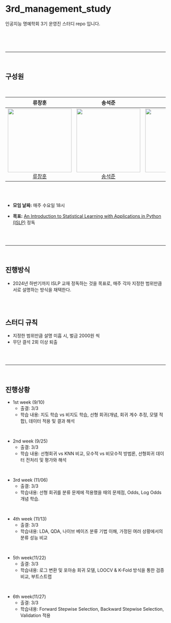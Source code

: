 # 3rd_management_study
인공지능 명예학회 3기 운영진 스터디 repo 입니다.

</br>

</br>
</br>

---

</br>

## 구성원

</br>

|류창훈|송석준|김윤아|
|:----:|:----:|:----:|
| <img src="https://github.com/user-attachments/assets/6ab4a739-5e96-413a-b5dc-de5f5340324e" width="200px" height="200" /><br>[류창훈](https://github.com/Ryuchanghoon) |<img src="https://github.com/Ryuchanghoon/Practice/assets/107829554/90bd2ff0-f84f-4a89-85bc-a0b52b87590e" width="200px" height="200" /><br>[송석준](https://github.com/suwdle) |<img src="https://github.com/Ryuchanghoon/Practice/assets/107829554/03c6e1d6-abd1-4234-bee4-aab4880e39fd" width="200px" height="200" /><br>[김윤아](https://github.com/kkiwiio) |

</br>
</br>

- **모임 날짜:** 매주 수요일 18시 

- **목표:** [An Introduction to Statistical Learning with Applications in Python (ISLP)](https://www.statlearning.com/) 정독

</br>
</br>

---

</br>

## 진행방식

- 2024년 하반기까지 ISLP 교재 정독하는 것을 목표로, 매주 각자 지정한 범위만큼 서로 설명하는 방식을 채택한다.

</br>
</br>

## 스터디 규칙

- 지정한 범위만큼 설명 미흡 시, 벌금 2000원 씩
- 무단 결석 2회 이상 퇴출


</br>
</br>

---

</br>

## 진행상황

- 1st week (9/10)
  - 출결: 3/3
  - 학습 내용: 지도 학습 vs 비지도 학습, 선형 회귀(개념, 회귀 계수 추정, 모델 적합), 데이터 적용 및 결과 해석


 </br>
    
- 2nd week (9/25)
  - 출결: 3/3
  - 학습 내용: 선형회귀 vs KNN 비교, 모수적 vs 비모수적 방법론, 선형회귀 데이터 전처리 및 평가와 해석
 

</br>

- 3rd week (11/06)
  - 출결: 3/3
  - 학습내용: 선형 회귀를 분류 문제에 적용했을 때의 문제점, Odds, Log Odds 개념 학습. 

</br>

- 4th week (11/13)
    - 출결: 3/3
    - 학습내용: LDA, QDA, 나이브 베이즈 분류 기법 이해, 가정된 여러 상황에서의 분류 성능 비교
 
</br>

- 5th week(11/22)
    - 출결: 3/3
    - 학습내용: 로그 변환 및 포아송 회귀 모델, LOOCV & K-Fold 방식을 통한 검증 비교, 부트스트랩
 

</br>

- 6th week(11/27)
    - 출결: 3/3
    - 학습내용: Forward Stepwise Selection, Backward Stepwise Selection, Validation 적용
